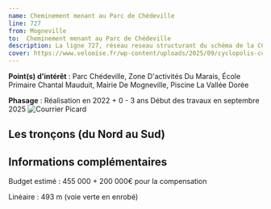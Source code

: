 ```yaml
---
name: Cheminement menant au Parc de Chédeville
line: 727
from: Mogneville
to:  Cheminement menant au Parc de Chédeville 
description: La ligne 727, réseau reseau structurant du schéma de la CCLVD concerne Mogneville - Cheminement menant au Parc de Chédeville (127,133)
cover: https://www.velooise.fr/wp-content/uploads/2025/09/cyclopolis-cclvd-127.jpg
---
```


**Point(s) d'intérêt** : Parc Chédeville, Zone D'activités Du Marais, École Primaire Chantal Mauduit, Mairie De Mogneville, Piscine La Vallée Dorée

**Phasage** : Réalisation en 2022 + 0 - 3 ans
Début des travaux en septembre 2025
![Courrier Picard](https://www.velooise.fr/wp-content/uploads/2025/09/cyclopolis-cclvd-727-2025-09-04.CP_.PISTE-CHEDEVILLE.jpg)
## Les tronçons (du Nord au Sud)

## Informations complémentaires

Budget estimé :   455 000 + 200 000€ pour la compensation

Linéaire : 493 m (voie verte en enrobé)

